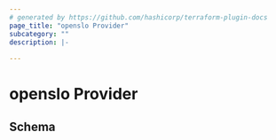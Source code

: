 ```yaml
---
# generated by https://github.com/hashicorp/terraform-plugin-docs
page_title: "openslo Provider"
subcategory: ""
description: |-
  
---
```


# openslo Provider





<!-- schema generated by tfplugindocs -->
## Schema
